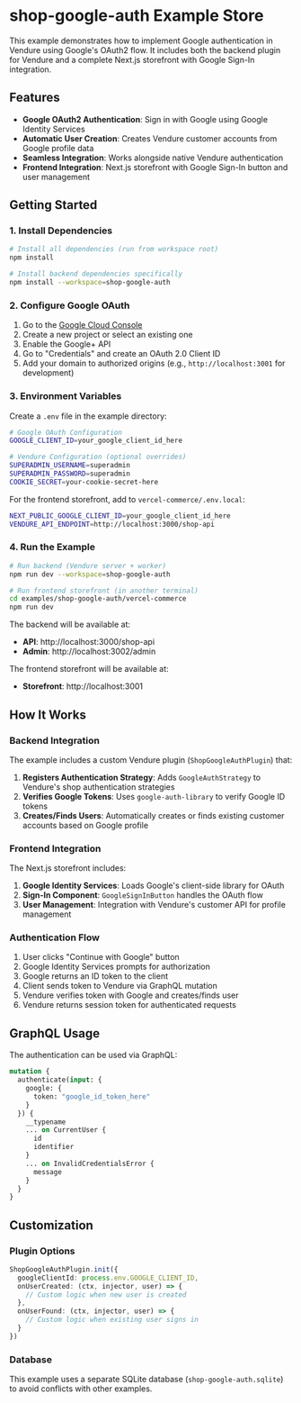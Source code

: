 # shop-google-auth Example Store

This example demonstrates how to implement Google authentication in Vendure using Google's OAuth2 flow. It includes both the backend plugin for Vendure and a complete Next.js storefront with Google Sign-In integration.

## Features

- **Google OAuth2 Authentication**: Sign in with Google using Google Identity Services
- **Automatic User Creation**: Creates Vendure customer accounts from Google profile data
- **Seamless Integration**: Works alongside native Vendure authentication
- **Frontend Integration**: Next.js storefront with Google Sign-In button and user management

## Getting Started

### 1. Install Dependencies

```bash
# Install all dependencies (run from workspace root)
npm install

# Install backend dependencies specifically 
npm install --workspace=shop-google-auth
```

### 2. Configure Google OAuth

1. Go to the [Google Cloud Console](https://console.cloud.google.com/)
2. Create a new project or select an existing one
3. Enable the Google+ API
4. Go to "Credentials" and create an OAuth 2.0 Client ID
5. Add your domain to authorized origins (e.g., `http://localhost:3001` for development)

### 3. Environment Variables

Create a `.env` file in the example directory:

```bash
# Google OAuth Configuration
GOOGLE_CLIENT_ID=your_google_client_id_here

# Vendure Configuration (optional overrides)
SUPERADMIN_USERNAME=superadmin
SUPERADMIN_PASSWORD=superadmin
COOKIE_SECRET=your-cookie-secret-here
```

For the frontend storefront, add to `vercel-commerce/.env.local`:

```bash
NEXT_PUBLIC_GOOGLE_CLIENT_ID=your_google_client_id_here
VENDURE_API_ENDPOINT=http://localhost:3000/shop-api
```

### 4. Run the Example

```bash
# Run backend (Vendure server + worker)
npm run dev --workspace=shop-google-auth

# Run frontend storefront (in another terminal)
cd examples/shop-google-auth/vercel-commerce
npm run dev
```

The backend will be available at:
- **API**: http://localhost:3000/shop-api
- **Admin**: http://localhost:3002/admin

The frontend storefront will be available at:
- **Storefront**: http://localhost:3001

## How It Works

### Backend Integration

The example includes a custom Vendure plugin (`ShopGoogleAuthPlugin`) that:

1. **Registers Authentication Strategy**: Adds `GoogleAuthStrategy` to Vendure's shop authentication strategies
2. **Verifies Google Tokens**: Uses `google-auth-library` to verify Google ID tokens
3. **Creates/Finds Users**: Automatically creates or finds existing customer accounts based on Google profile

### Frontend Integration

The Next.js storefront includes:

1. **Google Identity Services**: Loads Google's client-side library for OAuth
2. **Sign-In Component**: `GoogleSignInButton` handles the OAuth flow
3. **User Management**: Integration with Vendure's customer API for profile management

### Authentication Flow

1. User clicks "Continue with Google" button
2. Google Identity Services prompts for authorization
3. Google returns an ID token to the client
4. Client sends token to Vendure via GraphQL mutation
5. Vendure verifies token with Google and creates/finds user
6. Vendure returns session token for authenticated requests

## GraphQL Usage

The authentication can be used via GraphQL:

```graphql
mutation {
  authenticate(input: {
    google: {
      token: "google_id_token_here"
    }
  }) {
    __typename
    ... on CurrentUser {
      id
      identifier
    }
    ... on InvalidCredentialsError {
      message
    }
  }
}
```

## Customization

### Plugin Options

```typescript
ShopGoogleAuthPlugin.init({
  googleClientId: process.env.GOOGLE_CLIENT_ID,
  onUserCreated: (ctx, injector, user) => {
    // Custom logic when new user is created
  },
  onUserFound: (ctx, injector, user) => {
    // Custom logic when existing user signs in
  }
})
```

### Database

This example uses a separate SQLite database (`shop-google-auth.sqlite`) to avoid conflicts with other examples.

